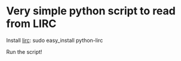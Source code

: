 Very simple python script to read from LIRC
===========================================

Install [lirc](https://pypi.python.org/pypi/python-lirc/1.1): sudo easy_install python-lirc

Run the script!

